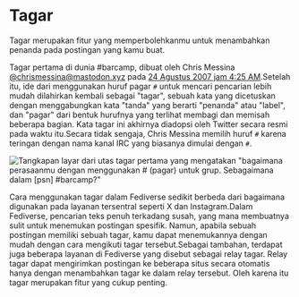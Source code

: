 # Tagar

Tagar merupakan fitur yang memperbolehkanmu untuk menambahkan penanda pada postingan yang kamu buat.

Tagar pertama di dunia #barcamp, dibuat oleh Chris Messina [@chrismessina@mastodon.xyz](https://mastodon.xyz/@chrismessina) pada [24 Agustus 2007 jam 4:25 AM](https://twitter.com/chrismessina/status/223115412?lang=en).Setelah itu, ide dari menggunakan huruf pagar `#` untuk mencari pencarian lebih mudah dilahirkan kembali sebagai "tagar", sebuah kata yang dicetuskan dengan menggabungkan kata "tanda" yang berarti "penanda" atau "label", dan "pagar" dari bentuk hurufnya yang terlihat membagi dan memisah beberapa bagian. Kata tagar ini akhirnya diadopsi oleh Twitter secara resmi pada waktu itu.Secara tidak sengaja, Chris Messina memilih huruf `#` karena teringan dengan nama kanal IRC yang biasanya dimulai dengan `#`.

![Tangkapan layar dari utas tagar pertama yang mengatakan "bagaimana perasaanmu dengan menggunakan # (pagar) untuk grup. Sebagaimana dalam \[psn\] #barcamp?"](/img/docs/for-users/features/hashtag/1.ja.png)

Cara menggunakan tagar dalam Fediverse sedikit berbeda dari bagaimana digunakan pada layanan tersentral seperti X dan Instagram.Dalam Fediverse, pencarian teks penuh terkadang susah, yang mana membuatnya sulit untuk menemukan postingan spesifik. Namun, apabila sebuah postingan memiliki sebuah tagar, kamu dapat menemukannya dengan mudah dengan cara mengikuti tagar tersebut.Sebagai tambahan, terdapat juga beberapa layanan di Fediverse yang disebut sebagai relay tagar. Relay tagar dapat mengirimkan postingan ke beberapa situs secara otomatis hanya dengan menambahkan tagar ke dalam relay tersebut. Oleh karena itu tagar merupakan fitur yang cukup penting.
